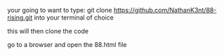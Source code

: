 your going to want to type: git clone https://github.com/NathanK3nt/88-rising.git into your terminal of choice

this will then clone the code

go to a browser and open the 88.html file
